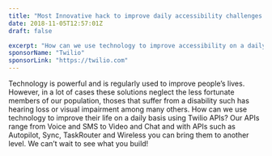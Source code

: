 ```yaml
---
title: "Most Innovative hack to improve daily accessibility challenges using Twilio"
date: 2018-11-05T12:57:01Z
draft: false

excerpt: "How can we use technology to improve accessibility on a daily basis using Twilio APIs?"
sponsorName: "Twilio"
sponsorLink: "https://twilio.com"
---
```


Technology is powerful and is regularly used to improve people’s lives. However, in a lot of cases these solutions neglect the less fortunate members of our population, thoses that suffer from a disability such has hearing loss or visual impairment among many others. How can we use technology to improve their life on a daily basis using Twilio APIs? Our APIs range from Voice and SMS to Video and Chat and with APIs such as Autopilot, Sync, TaskRouter and Wireless you can bring them to another level. We can’t wait to see what you build!